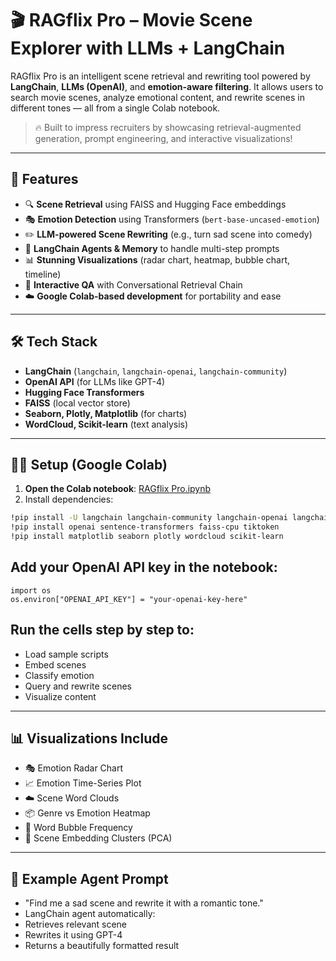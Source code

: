 # 🎬 RAGflix Pro – Movie Scene Explorer with LLMs + LangChain

RAGflix Pro is an intelligent scene retrieval and rewriting tool powered by **LangChain**, **LLMs (OpenAI)**, and **emotion-aware filtering**. It allows users to search movie scenes, analyze emotional content, and rewrite scenes in different tones — all from a single Colab notebook.

> 🔥 Built to impress recruiters by showcasing retrieval-augmented generation, prompt engineering, and interactive visualizations!

---

## 🚀 Features

- 🔍 **Scene Retrieval** using FAISS and Hugging Face embeddings
- 🎭 **Emotion Detection** using Transformers (`bert-base-uncased-emotion`)
- ✏️ **LLM-powered Scene Rewriting** (e.g., turn sad scene into comedy)
- 🧠 **LangChain Agents & Memory** to handle multi-step prompts
- 📊 **Stunning Visualizations** (radar chart, heatmap, bubble chart, timeline)
- 🧪 **Interactive QA** with Conversational Retrieval Chain
- ☁️ **Google Colab-based development** for portability and ease

---

## 🛠️ Tech Stack

- **LangChain** (`langchain`, `langchain-openai`, `langchain-community`)
- **OpenAI API** (for LLMs like GPT-4)
- **Hugging Face Transformers**
- **FAISS** (local vector store)
- **Seaborn, Plotly, Matplotlib** (for charts)
- **WordCloud, Scikit-learn** (text analysis)

---

## 🧑‍💻 Setup (Google Colab)

1. **Open the Colab notebook**: [RAGflix Pro.ipynb](link-to-notebook)
2. Install dependencies:

```bash
!pip install -U langchain langchain-community langchain-openai langchain-huggingface
!pip install openai sentence-transformers faiss-cpu tiktoken
!pip install matplotlib seaborn plotly wordcloud scikit-learn
```

## Add your OpenAI API key in the notebook:

```
import os
os.environ["OPENAI_API_KEY"] = "your-openai-key-here"
```

## Run the cells step by step to:

- Load sample scripts
- Embed scenes
- Classify emotion
- Query and rewrite scenes
- Visualize content

---

## 📊 Visualizations Include
- 🎭 Emotion Radar Chart
- 📈 Emotion Time-Series Plot
- ☁️ Scene Word Clouds
- 📦 Genre vs Emotion Heatmap
- 💬 Word Bubble Frequency
- 🧠 Scene Embedding Clusters (PCA)
---

## 🤖 Example Agent Prompt
- "Find me a sad scene and rewrite it with a romantic tone."
- LangChain agent automatically:
- Retrieves relevant scene
- Rewrites it using GPT-4
- Returns a beautifully formatted result

